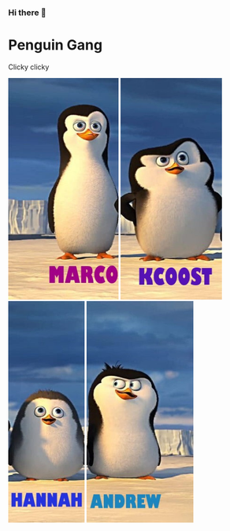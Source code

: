 ### Hi there 👋
# Penguin Gang
Clicky clicky

[<img src="./img/penguin_1.jpg" height="450" />](https://github.com/marcobellagente93) [<img src="./img/penguin_2.jpg" height="450" />](https://github.com/kcoost) [<img src="./img/penguin_3.jpg" height="450" />](https://github.com/HannahBenita) [<img src="./img/penguin_4.jpg" height="450" />](https://github.com/daia99)

<!--
**HannahBenita/HannahBenita** is a ✨ _special_ ✨ repository because its `README.md` (this file) appears on your GitHub profile.

Here are some ideas to get you started:

- 🔭 I’m currently working on ...
- 🌱 I’m currently learning ...
- 👯 I’m looking to collaborate on ...
- 🤔 I’m looking for help with ...
- 💬 Ask me about ...
- 📫 How to reach me: ...
- 😄 Pronouns: ...
- ⚡ Fun fact: ...
-->
